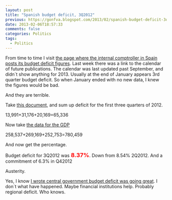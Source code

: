 ```yaml
---
layout: post
title: "Spanish budget deficit, 3Q2012"
previous: https://gonfva.blogspot.com/2013/02/spanish-budget-deficit-3q2012.html
date: 2013-02-06T18:57:33
comments: false
categories: Politics
tags:
  - Politics
---
```



From time to time I visit [the page where the internal comptroller in Spain posts its budget deficit figures](http://www.igae.pap.minhap.gob.es/sitios/igae/en-GB/InformesCuentas/Informes/Paginas/publicaciones.aspx). Last week there was a link to the calendar of future publications. The calendar was last updated past September, and didn´t show anything for 2013. Usually at the end of January appears 3rd quarter budget deficit. So when January ended with no new data, I knew the figures would be bad.


And they are terrible.


Take [this document](http://www.igae.pap.minhap.gob.es/sitios/igae/es-ES/InformesCuentas/Informes/Documents/Cap-Trim/3T%20AAPP_2012.pdf), and sum up deficit for the first three quarters of 2012.


13,991+31,176+20,169=65,336


Now take&nbsp;[the data for the GDP](http://www.ine.es/en/daco/daco42/daco4214/tabcntr_en.xls)


258,537+269,169+252,753=780,459


And now get the percentage.


Budget deficit for 3Q2012 was<b><span style="color: red; font-size: large;"> 8.37%</span></b>. Down from 8.54% 2Q2012. And a commitment of 6.3% in Q42012


Austerity.


Yes, I know [I wrote central government budget deficit was going great](http://gonfva.blogspot.co.uk/2012/12/spanish-budget-deficit-what-if.html). I don´t what have happened. Maybe financial institutions help. Probably regional deficit. Who knows.
